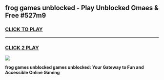 
## frog games unblocked - Play Unblocked Gmaes & Free #527m9
<h3>
<a href="https://news.freeplayer.one?title=frog_games_unblocked&ref=03M">CLICK TO PLAY</a></h3>
<hr>

<h3>
<a href="https://news.freeplayer.one?title=frog_games_unblocked&ref=03M">CLICK 2 PLAY</a>
  
</h3>

<a href="https://news.freeplayer.one?title=frog_games_unblocked&ref=03M"><img src="https://clearcache.store/games.png"></a>


**frog games unblocked games unblocked: Your Gateway to Fun and Accessible Online Gaming**
